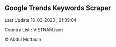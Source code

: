 

## Google Trends Keywords Scraper 
 
Last Update 16-03-2023 , 21:39:04

Country List :
VIETNAM.json



© Abdul Muttaqin 
